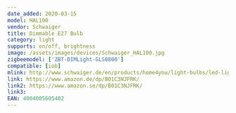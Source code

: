 ```yaml
---
date_added: 2020-03-15
model: HAL100
vendor: Schwaiger
title: Dimmable E27 Bulb
category: light
supports: on/off, brightness
image: /assets/images/devices/Schwaiger_HAL100.jpg
zigbeemodel: ['ZBT-DIMLight-GLS0800']
compatible: [iob]
mlink: http://www.schwaiger.de/en/products/home4you/light-bulbs/led-light-bulb-e27-3330.html
link: https://www.amazon.de/dp/B01C3NJFRK/
link2: https://www.amazon.se/dp/B01C3NJFRK/
link3: 
EAN: 4004005605402
---
```

